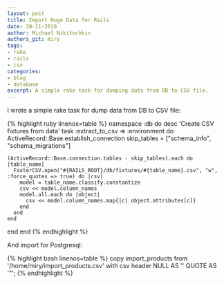 ```yaml
---
layout: post
title: Import Huge Data for Rails
date: 30-11-2010
author: Michael Nikitochkin
authors_git: miry
tags:
- rake
- rails
- csv
categories:
- blog
- database
excerpt: A simple rake task for dumping data from DB to CSV file. 
---
```


I wrote a simple rake task for dump data from DB to CSV file:

{% highlight ruby linenos=table %}
namespace :db do
  desc 'Create CSV fixtures from data'
  task :extract_to_csv => :environment do
    ActiveRecord::Base.establish_connection
    skip_tables = ["schema_info", "schema_migrations"]

    (ActiveRecord::Base.connection.tables - skip_tables).each do |table_name|
      FasterCSV.open("#{RAILS_ROOT}/db/fixtures/#{table_name}.csv", "w", :force_quotes => true) do |csv|
        model = table_name.classify.constantize
        csv << model.column_names
        model.all.each do |object|
          csv << model.column_names.map{|c| object.attributes[c]}
        end
      end
    end
  end
end
{% endhighlight %}

And import for Postgresql:

{% highlight bash linenos=table %}
copy import_products from '/home/miry/import_products.csv'
  with csv header NULL AS '' QUOTE  AS  '"';
{% endhighlight %}

